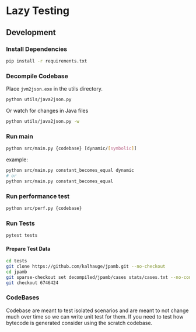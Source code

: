 # Lazy Testing

## Development

### Install Dependencies

```sh
pip install -r requirements.txt
```

### Decompile Codebase

Place ```jvm2json.exe``` in the utils directory.

```sh
python utils/java2json.py
```

Or watch for changes in Java files

```sh
python utils/java2json.py -w
```

### Run main

```sh
python src/main.py {codebase} [dynamic/[symbolic]]
```
example:
```sh
python src/main.py constant_becomes_equal dynamic
# or
python src/main.py constant_becomes_equal
```
### Run performance test
```sh
python src/perf.py {codebase}
```

### Run Tests

```sh
pytest tests
```

#### Prepare Test Data

```sh
cd tests
git clone https://github.com/kalhauge/jpamb.git --no-checkout
cd jpamb
git sparse-checkout set decompiled/jpamb/cases stats/cases.txt --no-cone
git checkout 6746424
```

### CodeBases

Codebase are meant to test isolated scenarios and are meant to not change much over time so we can write unit test for them.
If you need to test how bytecode is generated consider using the scratch codebase.
